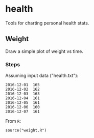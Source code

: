 health
======

Tools for charting personal health stats.

## Weight

Draw a simple plot of weight vs time.

### Steps

Assuming input data ("health.txt"):

    2016-12-01  165
    2016-12-02  162
    2016-12-03  163
    2016-12-04  161
    2016-12-05  161
    2016-12-06  160
    2016-12-07  161

From `R`:

    source("weight.R")
